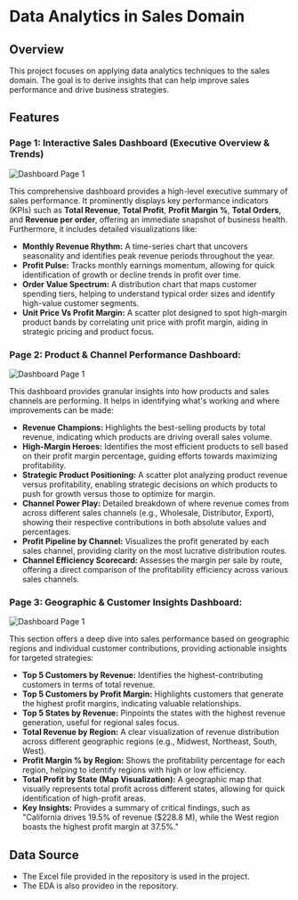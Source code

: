 # Data Analytics in Sales Domain

## Overview

This project focuses on applying data analytics techniques to the sales domain. The goal is to derive insights that can help improve sales performance and drive business strategies.

## Features

### Page 1: Interactive Sales Dashboard (Executive Overview & Trends)

![Dashboard Page 1](images/image1.png)

This comprehensive dashboard provides a high-level executive summary of sales performance. It prominently displays key performance indicators (KPIs) such as **Total Revenue**, **Total Profit**, **Profit Margin %**, **Total Orders**, and **Revenue per order**, offering an immediate snapshot of business health. Furthermore, it includes detailed visualizations like:

- **Monthly Revenue Rhythm:** A time-series chart that uncovers seasonality and identifies peak revenue periods throughout the year.
- **Profit Pulse:** Tracks monthly earnings momentum, allowing for quick identification of growth or decline trends in profit over time.
- **Order Value Spectrum:** A distribution chart that maps customer spending tiers, helping to understand typical order sizes and identify high-value customer segments.
- **Unit Price Vs Profit Margin:** A scatter plot designed to spot high-margin product bands by correlating unit price with profit margin, aiding in strategic pricing and product focus.

### Page 2: Product & Channel Performance Dashboard:

![Dashboard Page 1](images/image2.png)

This dashboard provides granular insights into how products and sales channels are performing. It helps in identifying what's working and where improvements can be made:

- **Revenue Champions:** Highlights the best-selling products by total revenue, indicating which products are driving overall sales volume.
- **High-Margin Heroes:** Identifies the most efficient products to sell based on their profit margin percentage, guiding efforts towards maximizing profitability.
- **Strategic Product Positioning:** A scatter plot analyzing product revenue versus profitability, enabling strategic decisions on which products to push for growth versus those to optimize for margin.
- **Channel Power Play:** Detailed breakdown of where revenue comes from across different sales channels (e.g., Wholesale, Distributor, Export), showing their respective contributions in both absolute values and percentages.
- **Profit Pipeline by Channel:** Visualizes the profit generated by each sales channel, providing clarity on the most lucrative distribution routes.
- **Channel Efficiency Scorecard:** Assesses the margin per sale by route, offering a direct comparison of the profitability efficiency across various sales channels.

### Page 3: Geographic & Customer Insights Dashboard:

![Dashboard Page 1](images/image3.png)

This section offers a deep dive into sales performance based on geographic regions and individual customer contributions, providing actionable insights for targeted strategies:

- **Top 5 Customers by Revenue:** Identifies the highest-contributing customers in terms of total revenue.
- **Top 5 Customers by Profit Margin:** Highlights customers that generate the highest profit margins, indicating valuable relationships.
- **Top 5 States by Revenue:** Pinpoints the states with the highest revenue generation, useful for regional sales focus.
- **Total Revenue by Region:** A clear visualization of revenue distribution across different geographic regions (e.g., Midwest, Northeast, South, West).
- **Profit Margin % by Region:** Shows the profitability percentage for each region, helping to identify regions with high or low efficiency.
- **Total Profit by State (Map Visualization):** A geographic map that visually represents total profit across different states, allowing for quick identification of high-profit areas.
- **Key Insights:** Provides a summary of critical findings, such as "California drives 19.5% of revenue ($228.8 M), while the West region boasts the highest profit margin at 37.5%."

## Data Source

- The Excel file provided in the repository is used in the project.
- The EDA is also provideo in the repository.
